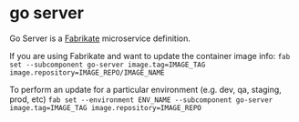# go server 

Go Server is a [Fabrikate](https://github.com/Microsoft/fabrikate) microservice definition.

If you are using Fabrikate and want to update the container image info:
`fab set --subcomponent go-server image.tag=IMAGE_TAG image.repository=IMAGE_REPO/IMAGE_NAME`

To perform an update for a particular environment (e.g. dev, qa, staging, prod, etc)
`fab set --environment ENV_NAME --subcomponent go-server image.tag=IMAGE_TAG image.repository=IMAGE_REPO`